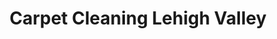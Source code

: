 ---
title: "Carpet Cleaning Lehigh Valley"
url: /easton/carpet-cleaning-lehigh-valley/
shop: laundry
---